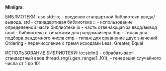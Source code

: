 **Miniigra**:

БИБЛИОТЕКИ:
use std::io; - введение стандартной библиотеки ввода/вывода.
std - станадартнаая библиотека
:: - использование определенной части библиотеки
io - часть отвечающая за ввод/вывод 
rand - библиотека с типажами для рандомайзера
Rng - типаж для подбора рандомного числа
cmp - типаж для сравнение двух значений
Ordering - перечиссление с тремя исходами Less, Greater, Equal

ИСПОЛЬЗОВАНИЕ БИБЛИОТЕКИ:
io::stdin() - обрабатывает стандартный ввод
thread_rng().gen_range(1..101); - генерация случайного числа от 1 до 101
